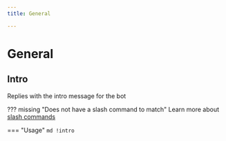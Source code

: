 ```yaml
---
title: General

---
```

# General



## Intro

Replies with the intro message for the bot

??? missing "Does not have a slash command to match"
	Learn more about [slash commands](/#slash-commands)

=== "Usage"
	```md
	!intro 
	```
